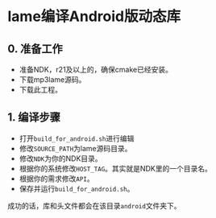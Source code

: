 # lame编译Android版动态库

## 0. 准备工作

- 准备NDK，r21及以上的，确保cmake已经安装。
- 下载mp3lame源码。
- 下载此工程。

## 1. 编译步骤

- 打开`build_for_android.sh`进行编辑
- 修改`SOURCE_PATH`为lame源码目录。
- 修改`NDK`为你的NDK目录。
- 根据你的系统修改`HOST_TAG`。其实就是NDK里的一个目录名。
- 根据你的需求修改`API`。
- 保存并运行`build_for_android.sh`。

成功的话，库和头文件都会在该目录`android`文件夹下。